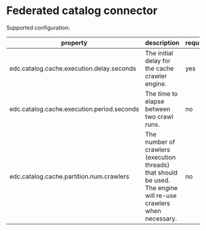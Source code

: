 # Federated catalog connector

Supported configuration:

| property                                   | description                                                                                                      | required  | default   |
|--------------------------------------------|------------------------------------------------------------------------------------------------------------------|-----------|-----------|
| edc.catalog.cache.execution.delay.seconds  | The initial delay for the cache crawler engine.                                                                  | yes       | N/A       |
| edc.catalog.cache.execution.period.seconds | The time to elapse between two crawl runs.                                                                       | no        | 60        |
| edc.catalog.cache.partition.num.crawlers   | The number of crawlers (execution threads) that should be used. The engine will re-use crawlers when necessary.  | no        | 2         |
